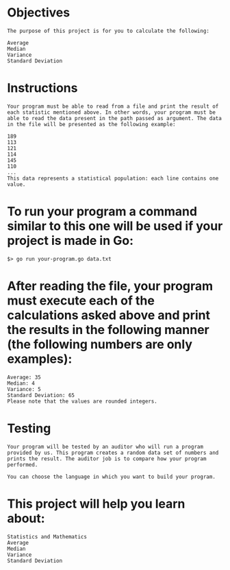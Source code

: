 # Objectives
```
The purpose of this project is for you to calculate the following:

Average
Median
Variance
Standard Deviation
```
# Instructions

```
Your program must be able to read from a file and print the result of each statistic mentioned above. In other words, your program must be able to read the data present in the path passed as argument. The data in the file will be presented as the following example:

189
113
121
114
145
110
...
This data represents a statistical population: each line contains one value.
```

# To run your program a command similar to this one will be used if your project is made in Go:
```
$> go run your-program.go data.txt
```
# After reading the file, your program must execute each of the calculations asked above and print the results in the following manner (the following numbers are only examples):
```
Average: 35
Median: 4
Variance: 5
Standard Deviation: 65
Please note that the values are rounded integers.
```
# Testing
```
Your program will be tested by an auditor who will run a program provided by us. This program creates a random data set of numbers and prints the result. The auditor job is to compare how your program performed.

You can choose the language in which you want to build your program.
```
# This project will help you learn about:
```
Statistics and Mathematics
Average
Median
Variance
Standard Deviation
```